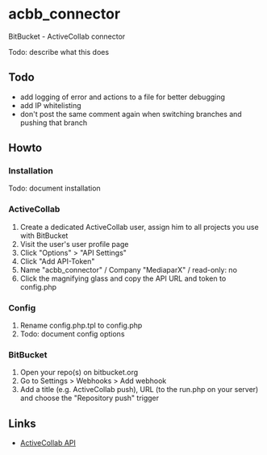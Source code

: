 # acbb_connector
BitBucket - ActiveCollab connector

Todo: describe what this does

## Todo

* add logging of error and actions to a file for better debugging
* add IP whitelisting
* don't post the same comment again when switching branches and pushing that branch

## Howto

### Installation

Todo: document installation

### ActiveCollab

1. Create a dedicated ActiveCollab user, assign him to all projects you use with BitBucket
2. Visit the user's user profile page
3. Click "Options" > "API Settings"
4. Click "Add API-Token"
5. Name "acbb_connector" / Company "MediaparX" / read-only: no
6. Click the magnifying glass and copy the API URL and token to config.php

### Config

1. Rename config.php.tpl to config.php
2. Todo: document config options

### BitBucket

1. Open your repo(s) on bitbucket.org
2. Go to Settings > Webhooks > Add webhook
3. Add a title (e.g. ActiveCollab push), URL (to the run.php on your server) and choose the "Repository push" trigger

## Links

* [ActiveCollab API](https://help-classic.activecollab.com/books/api/check-api-url.html)